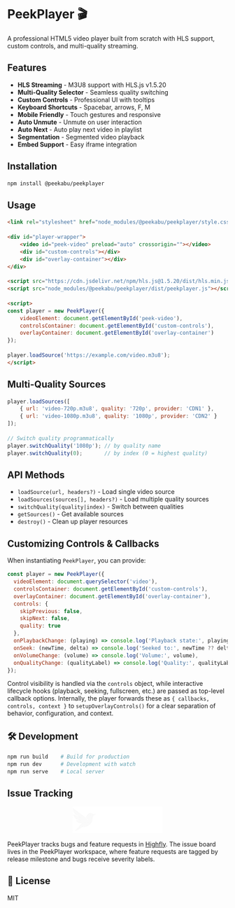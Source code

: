 # PeekPlayer 🎬
A professional HTML5 video player built from scratch with HLS support, custom controls, and multi-quality streaming. 

## Features

- **HLS Streaming** - M3U8 support with HLS.js v1.5.20
- **Multi-Quality Selector** - Seamless quality switching
- **Custom Controls** - Professional UI with tooltips
- **Keyboard Shortcuts** - Spacebar, arrows, F, M
- **Mobile Friendly** - Touch gestures and responsive
- **Auto Unmute** - Unmute on user interaction
- **Auto Next** - Auto play next video in playlist
- **Segmentation** - Segmented video playback
- **Embed Support** - Easy iframe integration

## Installation

```bash
npm install @peekabu/peekplayer
```

## Usage

```html
<link rel="stylesheet" href="node_modules/@peekabu/peekplayer/style.css">

<div id="player-wrapper">
    <video id="peek-video" preload="auto" crossorigin=""></video>
    <div id="custom-controls"></div>
    <div id="overlay-container"></div>
</div>

<script src="https://cdn.jsdelivr.net/npm/hls.js@1.5.20/dist/hls.min.js"></script>
<script src="node_modules/@peekabu/peekplayer/dist/peekplayer.js"></script>

<script>
const player = new PeekPlayer({
    videoElement: document.getElementById('peek-video'),
    controlsContainer: document.getElementById('custom-controls'),
    overlayContainer: document.getElementById('overlay-container')
});

player.loadSource('https://example.com/video.m3u8');
</script>
```

## Multi-Quality Sources

```javascript
player.loadSources([
    { url: 'video-720p.m3u8', quality: '720p', provider: 'CDN1' },
    { url: 'video-1080p.m3u8', quality: '1080p', provider: 'CDN2' }
]);

// Switch quality programmatically
player.switchQuality('1080p'); // by quality name
player.switchQuality(0);       // by index (0 = highest quality)
```

## API Methods

- `loadSource(url, headers?)` - Load single video source
- `loadSources(sources[], headers?)` - Load multiple quality sources  
- `switchQuality(quality|index)` - Switch between qualities
- `getSources()` - Get available sources
- `destroy()` - Clean up player resources

## Customizing Controls & Callbacks

When instantiating `PeekPlayer`, you can provide:

```javascript
const player = new PeekPlayer({
  videoElement: document.querySelector('video'),
  controlsContainer: document.getElementById('custom-controls'),
  overlayContainer: document.getElementById('overlay-container'),
  controls: {
    skipPrevious: false,
    skipNext: false,
    quality: true
  },
  onPlaybackChange: (playing) => console.log('Playback state:', playing),
  onSeek: (newTime, delta) => console.log('Seeked to:', newTime ?? delta),
  onVolumeChange: (volume) => console.log('Volume:', volume),
  onQualityChange: (qualityLabel) => console.log('Quality:', qualityLabel)
});
```

Control visibility is handled via the `controls` object, while interactive lifecycle hooks (playback, seeking, fullscreen, etc.) are passed as top-level callback options. Internally, the player forwards these as `{ callbacks, controls, context }` to `setupOverlayControls()` for a clear separation of behavior, configuration, and context.

## 🛠️ Development

```bash
npm run build    # Build for production
npm run dev      # Development with watch
npm run serve    # Local server
```

## Issue Tracking

<p align="center">
  <img src="docs/assets/Highfly-white-name.svg" alt="Highfly logo" height="60" />
</p>

PeekPlayer tracks bugs and feature requests in [Highfly](https://highfly.app). The issue board lives in the PeekPlayer workspace, where feature requests are tagged by release milestone and bugs receive severity labels.


## 📄 License

MIT
